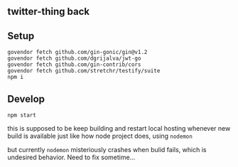 twitter-thing back
---

## Setup
```
govendor fetch github.com/gin-gonic/gin@v1.2
govendor fetch github.com/dgrijalva/jwt-go
govendor fetch github.com/gin-contrib/cors
govendor fetch github.com/stretchr/testify/suite
npm i
```

## Develop
```
npm start
```
this is supposed to be keep building and restart local hosting whenever new build is available just like how node project does, using `nodemon`

but currently `nodemon` misteriously crashes when bulid fails, which is undesired behavior. Need to fix sometime...
